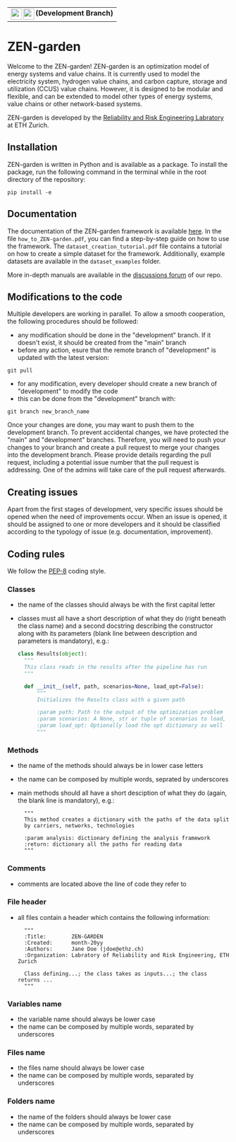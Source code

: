 <table><tr><td valign="center"> 
  <img align="left" height="25px" src="https://github.com/RRE-ETH/ZEN-garden/actions/workflows/pytest_with_conda.yml/badge.svg?branch=development"> 
  <img align="left" height="25px" src="https://img.shields.io/endpoint?url=https://gist.githubusercontent.com/jafluri/5d0d79e86182cd9ccd785d824b1f9ac7/raw/zen_coverage.json">
  <b> (Development Branch) </b>
</td></tr></table>

# ZEN-garden

Welcome to the ZEN-garden! ZEN-garden is an optimization model of energy systems and value chains. 
It is currently used to model the electricity system, hydrogen value chains, and carbon capture, storage and utilization (CCUS) value chains. 
However, it is designed to be modular and flexible, and can be extended to model other types of energy systems, value chains or other network-based systems. 

ZEN-garden is developed by the [Reliability and Risk Engineering Labratory](https://www.rre.ethz.ch/) at ETH Zurich.

## Installation
ZEN-garden is written in Python and is available as a package. To install the package, run the following command in the terminal while in the root directory of the repository:

```
pip install -e
```

## Documentation
The documentation of the ZEN-garden framework is available [here](https://github.com/ZEN-universe/ZEN-garden/tree/3fa27aebe1b8ec463d9470de5ff5df36e3f2e372/documentation). 
In the file `how_to_ZEN-garden.pdf`, you can find a step-by-step guide on how to use the framework. 
The `dataset_creation_tutorial.pdf` file contains a tutorial on how to create a simple dataset for the framework. 
Additionally, example datasets are available in the `dataset_examples` folder.

More in-depth manuals are available in the [discussions forum](https://github.com/ZEN-universe/ZEN-garden/discussions) of our repo.

## Modifications to the code
Multiple developers are working in parallel. To allow a smooth cooperation, the following procedures should be followed:
* any modification should be done in the "development" branch. If it doesn't exist, it should be created from the "main" branch
* before any action, esure that the remote branch of "development" is updated with the latest version: 
```
git pull
```
* for any modification, every developer should create a new branch of "development" to modify the code
* this can be done from the "development" branch with: 
```
git branch new_branch_name
```
Once your changes are done, you may want to push them to the development branch. To prevent accidental changes, we have protected the "main" and "development" branches. 
Therefore, you will need to push your changes to your branch and create a pull request to merge your changes into the development branch. 
Please provide details regarding the pull request, including a potential issue number that the pull request is addressing. 
One of the admins will take care of the pull request afterwards.

## Creating issues
Apart from the first stages of development, very specific issues should be opened when the need of improvements occur.
When an issue is opened, it should be assigned to one or more developers and it should be classified according to the typology of issue (e.g. documentation, improvement).

## Coding rules
We follow the [PEP-8](https://peps.python.org/pep-0008/) coding style.

### Classes
* the name of the classes should always be with the first capital letter
* classes must all have a short description of what they do (right beneath the class name) and a second docstring describing the constructor along with its parameters (blank line between description and parameters is mandatory), e.g.:

    ```python
    class Results(object):
      """
      This class reads in the results after the pipeline has run
      """

      def __init__(self, path, scenarios=None, load_opt=False):
          """
          Initializes the Results class with a given path
  
          :param path: Path to the output of the optimization problem
          :param scenarios: A None, str or tuple of scenarios to load, defaults to all scenarios
          :param load_opt: Optionally load the opt dictionary as well
          """

### Methods
* the name of the methods should always be in lower case letters
* the name can be composed by multiple words, seprated by underscores
* main methods should all have a short desciption of what they do (again, the blank line is mandatory), e.g.:

        """
        This method creates a dictionary with the paths of the data split
        by carriers, networks, technologies

        :param analysis: dictionary defining the analysis framework
        :return: dictionary all the paths for reading data
        """

### Comments
* comments are located above the line of code they refer to

### File header
* all files contain a header which contains the following information: 


        """
        :Title:        ZEN-GARDEN
        :Created:      month-20yy
        :Authors:      Jane Doe (jdoe@ethz.ch)
        :Organization: Labratory of Reliability and Risk Engineering, ETH Zurich

        Class defining...; the class takes as inputs...; the class returns ...
        """

### Variables name
* the variable name should always be lower case
* the name can be composed by multiple words, separated by underscores

### Files name
* the files name should always be lower case
* the name can be composed by multiple words, separated by underscores

### Folders name
* the name of the folders should always be lower case
* the name can be composed by multiple words, separated by underscores
